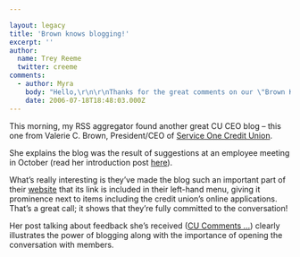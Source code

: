```yaml
---

layout: legacy
title: 'Brown knows blogging!'
excerpt: ''
author:
  name: Trey Reeme
  twitter: creeme
comments:
  - author: Myra
    body: "Hello,\r\n\r\nThanks for the great comments on our \"Brown Knows\" blog.\r\n\r\nIt has gotten a very good response from our membership.  Valerie enjoys blogging, she is out on a leave of absence until October 2006.\r\n\r\nI will send her the good comments that you posted.  \r\n\r\nMyra Dwyer\r\nExecutive Secretary"
    date: 2006-07-18T18:48:03.000Z
---
```


<p>This morning, my <span class='caps'><span class="caps">RSS</span></span> aggregator found another great <span class='caps'><span class="caps">CU CEO</span></span> blog &#8211; this one from Valerie C. Brown, President/CEO of <a href='http://www.socu.com'>Service One Credit Union</a>.</p>
<p>She explains the blog was the result of suggestions at an employee meeting in October (read her introduction post <a href='http://www.socu.com/about_blog.cgi?id=1236'>here</a>).</p>
<p>What&#8217;s really interesting is they&#8217;ve made the blog such an important part of their <a href='http://www.socu.com'>website</a> that its link is included in their left-hand menu, giving it prominence next to items including the credit union&#8217;s online applications.  That&#8217;s a great call; it shows that they&#8217;re fully committed to the conversation!</p>
<p>Her post talking about feedback she&#8217;s received (<a href='http://www.socu.com/about_blog.cgi?id=1246'>CU Comments &#8230;</a>)
clearly illustrates the power of blogging along with the importance of opening the conversation with members.</p>